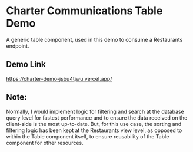 # Charter Communications Table Demo

A generic table component, used in this demo to consume a Restaurants endpoint.

## Demo Link

https://charter-demo-jsbu4tjwu.vercel.app/

## Note:

Normally, I would implement logic for filtering and search at the database query level for fastest performance
and to ensure the data received on the client-side is the most up-to-date. But, for this use case, the sorting
and filtering logic has been kept at the Restaurants view level, as opposed to within the Table component
itself, to ensure reusability of the Table component for other resources.
